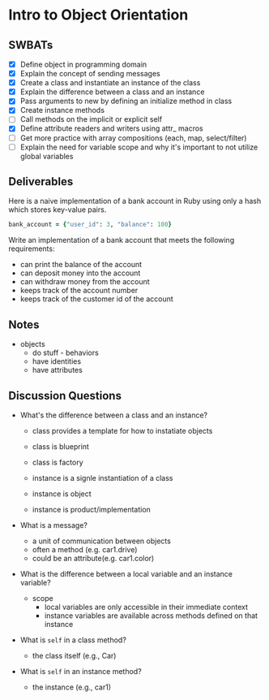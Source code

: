 # Intro to Object Orientation

## SWBATs

* [x] Define object in programming domain
* [x] Explain the concept of sending messages
* [x] Create a class and instantiate an instance of the class
* [x] Explain the difference between a class and an instance
* [x] Pass arguments to new by defining an initialize method in class
* [x] Create instance methods
* [ ] Call methods on the implicit or explicit self
* [x] Define attribute readers and writers using attr_ macros
* [ ] Get more practice with array compositions (each, map, select/filter)
* [ ] Explain the need for variable scope and why it's important to not utilize global variables

## Deliverables

Here is a naive implementation of a bank account in Ruby using only a hash which stores key-value pairs.

```ruby
bank_account = {"user_id": 3, "balance": 100}
```

Write an implementation of a bank account that meets the following requirements:

* can print the balance of the account
* can deposit money into the account
* can withdraw money from the account
* keeps track of the account number
* keeps track of the customer id of the account

## Notes

* objects
  * do stuff - behaviors
  * have identities
  * have attributes

## Discussion Questions

* What's the difference between a class and an instance?
  * class provides a template for how to instatiate objects
  * class is blueprint
  * class is factory


  * instance is a signle instantiation of a class
  * instance is object
  * instance is product/implementation
  
* What is a message?
  * a unit of communication between objects
  * often a method (e.g. car1.drive)
  * could be an attribute(e.g. car1.color)

* What is the difference between a local variable and an instance variable?
  * scope 
    * local variables are only accessible in their immediate context
    * instance variables are available across methods defined on that instance

* What is `self` in a class method?
  * the class itself (e.g., Car)

* What is `self` in an instance method?
  * the instance (e.g., car1)
